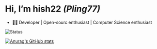 # Hi, I’m hish22 *(Pling77)*
- 👨‍💻 Developer | Open-sourc enthusiast | Computer Science enthusiast
  
![Status](https://img.shields.io/badge/Status-Active-green)

[![Anurag's GitHub stats](https://github-readme-stats.vercel.app/api?username=hish22)](https://github.com/anuraghazra/github-readme-stats)


